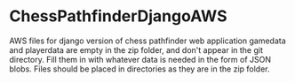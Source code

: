 # ChessPathfinderDjangoAWS
AWS files for django version of chess pathfinder web application
gamedata and playerdata are empty in the zip folder, and don't appear in the git directory. Fill them in with whatever data is needed in the form of JSON blobs.
Files should be placed in directories as they are in the zip folder.

